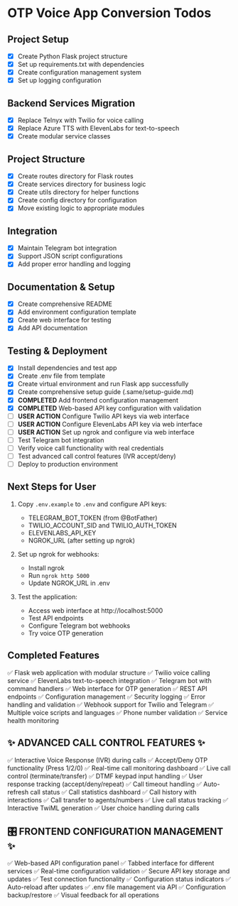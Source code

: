 # OTP Voice App Conversion Todos

## Project Setup
- [x] Create Python Flask project structure
- [x] Set up requirements.txt with dependencies
- [x] Create configuration management system
- [x] Set up logging configuration

## Backend Services Migration
- [x] Replace Telnyx with Twilio for voice calling
- [x] Replace Azure TTS with ElevenLabs for text-to-speech
- [x] Create modular service classes

## Project Structure
- [x] Create routes directory for Flask routes
- [x] Create services directory for business logic
- [x] Create utils directory for helper functions
- [x] Create config directory for configuration
- [x] Move existing logic to appropriate modules

## Integration
- [x] Maintain Telegram bot integration
- [x] Support JSON script configurations
- [x] Add proper error handling and logging

## Documentation & Setup
- [x] Create comprehensive README
- [x] Add environment configuration template
- [x] Create web interface for testing
- [x] Add API documentation

## Testing & Deployment
- [x] Install dependencies and test app
- [x] Create .env file from template
- [x] Create virtual environment and run Flask app successfully
- [x] Create comprehensive setup guide (.same/setup-guide.md)
- [x] **COMPLETED** Add frontend configuration management
- [x] **COMPLETED** Web-based API key configuration with validation
- [ ] **USER ACTION** Configure Twilio API keys via web interface
- [ ] **USER ACTION** Configure ElevenLabs API key via web interface
- [ ] **USER ACTION** Set up ngrok and configure via web interface
- [ ] Test Telegram bot integration
- [ ] Verify voice call functionality with real credentials
- [ ] Test advanced call control features (IVR accept/deny)
- [ ] Deploy to production environment

## Next Steps for User
1. Copy `.env.example` to `.env` and configure API keys:
   - TELEGRAM_BOT_TOKEN (from @BotFather)
   - TWILIO_ACCOUNT_SID and TWILIO_AUTH_TOKEN
   - ELEVENLABS_API_KEY
   - NGROK_URL (after setting up ngrok)

2. Set up ngrok for webhooks:
   - Install ngrok
   - Run `ngrok http 5000`
   - Update NGROK_URL in .env

3. Test the application:
   - Access web interface at http://localhost:5000
   - Test API endpoints
   - Configure Telegram bot webhooks
   - Try voice OTP generation

## Completed Features
✅ Flask web application with modular structure
✅ Twilio voice calling service
✅ ElevenLabs text-to-speech integration
✅ Telegram bot with command handlers
✅ Web interface for OTP generation
✅ REST API endpoints
✅ Configuration management
✅ Security logging
✅ Error handling and validation
✅ Webhook support for Twilio and Telegram
✅ Multiple voice scripts and languages
✅ Phone number validation
✅ Service health monitoring

## ✨ ADVANCED CALL CONTROL FEATURES ✨
✅ Interactive Voice Response (IVR) during calls
✅ Accept/Deny OTP functionality (Press 1/2/0)
✅ Real-time call monitoring dashboard
✅ Live call control (terminate/transfer)
✅ DTMF keypad input handling
✅ User response tracking (accept/deny/repeat)
✅ Call timeout handling
✅ Auto-refresh call status
✅ Call statistics dashboard
✅ Call history with interactions
✅ Call transfer to agents/numbers
✅ Live call status tracking
✅ Interactive TwiML generation
✅ User choice handling during calls

## 🎛️ FRONTEND CONFIGURATION MANAGEMENT ✨
✅ Web-based API configuration panel
✅ Tabbed interface for different services
✅ Real-time configuration validation
✅ Secure API key storage and updates
✅ Test connection functionality
✅ Configuration status indicators
✅ Auto-reload after updates
✅ .env file management via API
✅ Configuration backup/restore
✅ Visual feedback for all operations
